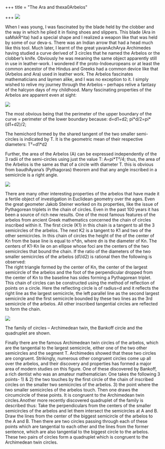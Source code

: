 +++
title = "The Ara and thexa0Arbelos"

+++
[![](https://i2.wp.com/bp1.blogger.com/_hjuA1bE0hBw/R4AyVdBucsI/AAAAAAAAAA0/D0XmMUzLYF0/s320/Arbelos.jpg)](http://bp1.blogger.com/_hjuA1bE0hBw/R4AyVdBucsI/AAAAAAAAAA0/D0XmMUzLYF0/s1600-h/Arbelos.jpg)

When I was young, I was fascinated by the blade held by the clobber and
the way in which he plied it in fixing shoes and slippers. This blade
(Ara in saMskR^ita) had a special shape and I realized a weapon like
that was held by some of our deva-s. There was an Indian arrow that had
a head much like this tool. Much later, I learnt of the great
yavanAchArya Archimedes having studied a curve derived of 3 circles that
he named the Arbelos or the clobber’s knife. Obviously he was meaning
the same object apparently still in use in leather-work. I wondered if
the proto-Indoeuropeans or at least the common ancestor of the Hindus
and Greeks had a common device like that (Arbelos and Ara) used in
leather work. The Arbelos fascinates mathematicians and laymen alike,
and I was no exception to it. I simply wished to relive my journey
through the Arbelos – perhaps relive a fantasy of the halcyon days of my
childhood. Many fascinating properties of the Arbelos are apparent even
at sight:

[![](https://i1.wp.com/bp2.blogger.com/_hjuA1bE0hBw/R4AydtBuctI/AAAAAAAAAA8/8JilBvDGrKI/s320/arabelos.png)](http://bp2.blogger.com/_hjuA1bE0hBw/R4AydtBuctI/AAAAAAAAAA8/8JilBvDGrKI/s1600-h/arabelos.png)

The most obvious being that the perimeter of the upper boundary of the
curve = perimeter of the lower boundary because: d=d1+d2;
pi\*d/2=pi\*(d1+d2)/2;

The hemichord formed by the shared tangent of the two smaller
semi-circles is indicated by T. It is the geometric mean of their
respective diameters: T²=d1\*d2

Further, the area of the Arbelos (A) can be expressed independently of
the 3 radii of the semi-circles using just the value T: A=pi\*T²/4;
thus, the area of the Arbelos is the same as that of a circle with
diameter T. this is obvious from baudhAyana’s (Pythagoras) theorem and
that any angle inscribed in a semicircle is a right angle.

[![](https://i1.wp.com/bp0.blogger.com/_hjuA1bE0hBw/R4atitBuczI/AAAAAAAAABs/2zvDFUGwItI/s320/arabelos_exp2.png)](http://bp0.blogger.com/_hjuA1bE0hBw/R4atitBuczI/AAAAAAAAABs/2zvDFUGwItI/s1600-h/arabelos_exp2.png)

There are many other interesting properties of the arbelos that have
made it a fertile object of investigation in Euclidean geometry over the
ages. Even the great geometer Jakob Steiner worked on its properties,
like the issue of Pythagorean triplets in the chain of circles. Even in
the past 100 years it has been a source of rich new results. One of the
most famous features of the arbelos from ancient Greek mathematics
concerned the chain of circles inscribed within it. The first circle
(K1) in this chain is a tangent to all the 3 semicircles of the arbelos.
The next K2 is a tangent to K1 and two of the other semicircles. In this
chain of circles the height of the of the center of Kn from the base
line is equal to n\*dn, where dn is the diameter of Kn. The centers of
K1-Kn lie on an ellipse whose foci are the centers of the two
semicircles that bound the chain. If the ratio of the diameters of the
two smaller semicircles of the arbelos (d1/d2) is rational then the
following is observed:  
The right triangle formed by the center of Kn, the center of the largest
semicircle of the arbelos and the foot of the perpendicular dropped from
the center of Kn to the baseline has sides forming a Pythagorean
triplet. This chain of circles can be constructed using the method of
reflection of points on a circle. Here the reflecting circle is of
radius=d and it reflects the right line as the largest semicircle, the
left parallel line as the second largest semicircle and the first
semicircle bounded by these two lines as the 3rd semicircle of the
arbelos. All other inscribed tangential circles are reflected to form
the chain.

[![](https://i2.wp.com/bp0.blogger.com/_hjuA1bE0hBw/R4AyeNBucvI/AAAAAAAAABM/JQMLHBqVcf8/s320/arabelos_exp5.png)](http://bp0.blogger.com/_hjuA1bE0hBw/R4AyeNBucvI/AAAAAAAAABM/JQMLHBqVcf8/s1600-h/arabelos_exp5.png)

The family of circles – Archimedean twin, the Bankoff circle and the
quadruplet are shown.

Finally there are the famous Archimedean twin circles of the arbelos,
which are the tangential to the largest semicircle, either one of the
two other semicircles and the segment T. Archimedes showed that these
two circles are congruent. Strikingly, numerous other congruent circles
come up all over the arbelos, and their discovery and properties has
formed a major area of modern studies on this figure. One of these
discovered by Bankoff, a rich dentist who was an amateur mathematician:
One takes the following 3 points- 1) & 2) the two touches by the first
circle of the chain of inscribed circles on the smaller two semicircles
of the arbelos. 3) the point where the two smaller semicircles of the
arbelos touch. Then one draws the circumcircle of these points. It is
congruent to the Archimedean twin circles.Another more recently
discovered quadruplet of the family is described thus: Take the
perpendiculars from the centers of the smaller semicircles of the
arbelos and let them intersect the semicircles at A and B. Draw the
lines from the center of the biggest semicircle of the arbelos to the A
and B. Then there are two circles passing through each of these points
which are tangential to each other and the lines from the former
sentence, which are also tangential to the biggest circle to the
arbelos. These two pairs of circles form a quadruplet which is congruent
to the Archimedean twin circles.
